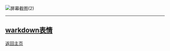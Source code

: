 
![屏幕截图(2)](https://user-images.githubusercontent.com/89624840/131201879-011cbc9b-bba9-4acc-9d3a-2e7141787f9b.png)

---

[warkdown表情](happy.md)
---

[返回主页](https://zlc1003.github.io/zero)

